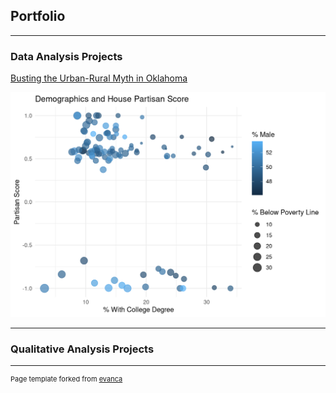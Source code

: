 ## Portfolio

---

### Data Analysis Projects

[Busting the Urban-Rural Myth in Oklahoma](pdf/Busting-the-Oklahoma-Urban-Rural-Myth.html)

<img src="pdf/Demographics and House Partisan Scores.png?raw=true"/>

---

### Qualitative Analysis Projects

---
<p style="font-size:11px">Page template forked from <a href="https://github.com/evanca/quick-portfolio">evanca</a></p>
<!-- Remove above link if you don't want to attibute -->
